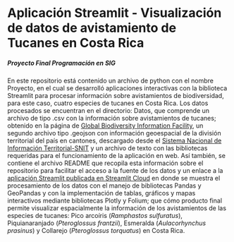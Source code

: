 # Aplicación Streamlit - Visualización de datos de avistamiento de Tucanes en Costa Rica
##### Proyecto Final Programación en SIG
En este repositorio está contenido un archivo de python con el nombre Proyecto, en el cual se desarrolló aplicaciones interactivas con la biblioteca Streamlit para procesar información sobre avistamientos de biodiversidad, para este caso, cuatro especies de tucanes en Costa Rica. Los datos procesados se encuentran en el directorio: Datos, que comprende un archivo de tipo .csv con la información sobre avistamientos de tucanes; obtenido en la página de [Global Biodiversity Information Facility](https://www.gbif.org/occurrence/search), un segundo archivo tipo .geojson con información geoespacial de la división territorial del país en cantones, descargado desde el [Sistema Nacional de Información Territorial-SNIT](https://www.snitcr.go.cr/ico_servicios_ogc_info?k=bm9kbzo6MjY=&nombre=IGN%20Cartograf%C3%ADa%201:5mil) y un archivo de texto con las bibliotecas requeridas para el funcionamiento de la aplicación en web. Así también, se contiene el archivo README que recopila esta información sobre el repositorio para facilitar el acceso a la fuente de los datos y un enlace a la [aplicación Streamlit publicada en Streamlit Cloud](https://angecv-proyecto-final-proyecto-wq4rg7.streamlit.app/) en donde se muestra el procesamiento de los datos con el manejo de bibliotecas Pandas y GeoPandas y con la implementación de tablas, gráficos y mapas interactivos mediante bibliotecas Plotly y Folium; que cómo producto final permite visualizar espacialmente la información de los avistamientos de las especies de tucanes: Pico arcoíris (_Ramphastos sulfuratus_), Piquianaranjado (_Pteroglossus frantzii_), Esmeralda (_Aulacorhynchus prasinus_) y Collarejo (_Pteroglossus torquatus_) en Costa Rica.

